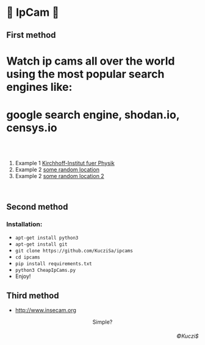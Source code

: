 # 🎥 IpCam 🎥

## First method

<h1 text align = "left">Watch ip cams all over the world using the most popular search engines like: </h1>

<h1 text align = "left">google search engine, shodan.io, censys.io </h1>

</br></br>
1. Example 1 <a href="http://pendelcam.kip.uni-heidelberg.de/view/viewer_index.shtml?id=100172">Kirchhoff-Institut fuer Physik</a> </br> 
2. Example 2 <a href="http://88.131.30.164/#view">some random location</a> </br> 
3. Example 2 <a href="http://88.136.56.84/index1.htm">some random location 2</a> </br> 

</br>

## Second method
### Installation: 
* ```apt-get install python3```
* ```apt-get install git```
* ```git clone https://github.com/KucziSa/ipcams```
* ```cd ipcams```
* ```pip install requirements.txt```
* ```python3 CheapIpCams.py```
* Enjoy!

## Third method
* http://www.insecam.org


<p text align = "center">Simple? </p>

<h6 text align = "right" href="https://kuczis.mysocials.pl">©Kuczi$</h6>
